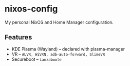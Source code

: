 # nixos-config

My personal NixOS and Home Manager configuration.

## Features

- KDE Plasma (Wayland) – declared with plasma-manager
- VR – `ALVR, WiVRN, adb-auto-forward, SlimeVR`
- Secureboot – `Lanzaboote`
